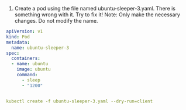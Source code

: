 1. Create a pod using the file named ubuntu-sleeper-3.yaml. There is something wrong with it. Try to fix it!
Note: Only make the necessary changes. Do not modify the name.
```yaml
apiVersion: v1
kind: Pod 
metadata:
  name: ubuntu-sleeper-3
spec:
  containers:
  - name: ubuntu
    image: ubuntu
    command:
      - sleep
      - "1200"


kubectl create -f ubuntu-sleeper-3.yaml --dry-run=client
```


